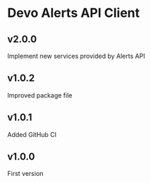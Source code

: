 # Devo Alerts API Client

## v2.0.0

Implement new services provided by Alerts API

## v1.0.2

Improved package file

## v1.0.1

Added GitHub CI

## v1.0.0

First version